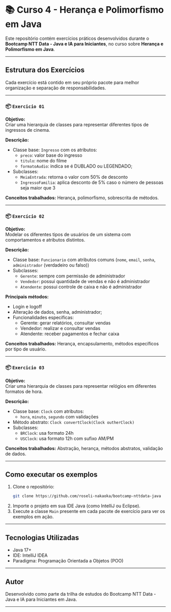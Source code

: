 # 📚 Curso 4 - Herança e Polimorfismo em Java

Este repositório contém exercícios práticos desenvolvidos durante o **Bootcamp NTT Data - Java e IA para Iniciantes**, no curso sobre **Herança e Polimorfismo em Java**.

---

## Estrutura dos Exercícios

Cada exercício está contido em seu próprio pacote para melhor organização e separação de responsabilidades.

---

### 📦 `Exercicio 01`

**Objetivo:**  
Criar uma hierarquia de classes para representar diferentes tipos de ingressos de cinema.

**Descrição:**  
- Classe base: `Ingresso` com os atributos:
  - `preco`: valor base do ingresso
  - `titulo`: nome do filme
  - `formatoAudio`: indica se é DUBLADO ou LEGENDADO;
- Subclasses:
  - `MeiaEntrada`: retorna o valor com 50% de desconto
  - `IngressoFamilia`: aplica desconto de 5% caso o número de pessoas seja maior que 3

**Conceitos trabalhados:** Herança, polimorfismo, sobrescrita de métodos.

---

### 📦 `Exercício 02`

**Objetivo:**  
Modelar os diferentes tipos de usuários de um sistema com comportamentos e atributos distintos.

**Descrição:**  
- Classe base: `Funcionario` com atributos comuns (`nome`, `email`, `senha`, `administrador` (verdadeiro ou falso))
- Subclasses:
  - `Gerente`: sempre com permissão de administrador
  - `Vendedor`: possui quantidade de vendas e não é administrador
  - `Atendente`: possui controle de caixa e não é administrador

**Principais métodos:**
- Login e logoff
- Alteração de dados, senha, administrador;
- Funcionalidades específicas:
  - Gerente: gerar relatórios, consultar vendas
  - Vendedor: realizar e consultar vendas
  - Atendente: receber pagamentos e fechar caixa

**Conceitos trabalhados:** Herança, encapsulamento, métodos específicos por tipo de usuário.

---

### 📦 `Exercicio 03`

**Objetivo:**  
Criar uma hierarquia de classes para representar relógios em diferentes formatos de hora.

**Descrição:**  
- Classe base: `Clock` com atributos:
  - `hora`, `minuto`, `segundo` com validações
- Método abstrato: `Clock convertClock(Clock outherClock)`
- Subclasses:
  - `BRClock`: usa formato 24h
  - `USClock`: usa formato 12h com sufixo AM/PM

**Conceitos trabalhados:** Abstração, herança, métodos abstratos, validação de dados.

---

## Como executar os exemplos

1. Clone o repositório:
   ```bash
   git clone https://github.com/roseli-nakaoka/bootcamp-nttdata-java
   ```
2. Importe o projeto em sua IDE Java (como IntelliJ ou Eclipse).
3. Execute a classe `Main` presente em cada pacote de exercício para ver os exemplos em ação.

---

## Tecnologias Utilizadas

- Java 17+
- IDE: IntelliJ IDEA
- Paradigma: Programação Orientada a Objetos (POO)

---

## Autor

Desenvolvido como parte da trilha de estudos do Bootcamp NTT Data - Java e IA para Iniciantes em Java.

---
